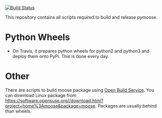 [![Build
Status](https://travis-ci.org/dilawar/pymoose-deploy.svg?branch=master)](https://travis-ci.org/dilawar/pymoose-deploy)

This repository contains all scripts required to build and release pymoose.

# Python Wheels

- On Travis, it prepares python wheels for python2 and python3 and deploy them onto PyPi. 
  This is done every day.

# Other

There are scripts to build moose package using [Open Build Service](https://build.opensuse.org/). 
You can download Linux package from https://software.opensuse.org//download.html?project=home%3Amoose&package=moose.
Packages are usually behind than wheels. 
